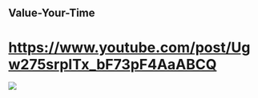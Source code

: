 ## Value-Your-Time

# https://www.youtube.com/post/Ugw275srplTx_bF73pF4AaABCQ

![](https://yt3.ggpht.com/bvqt5UU0na_O2rJ_NdwgjC5EH3K65xa_nyygrInMw6v5LzDjLTRDhO0qNzM8KDD2osIMX33Qmzmr=s744-nd)
